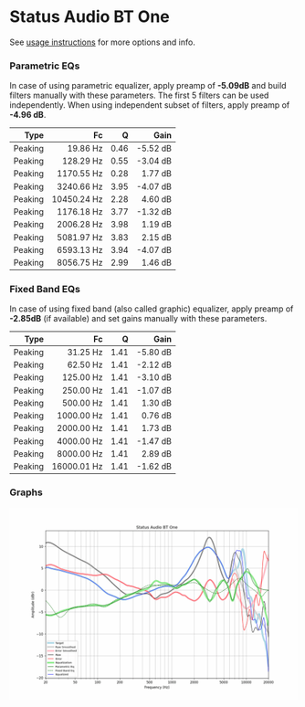 # Status Audio BT One
See [usage instructions](https://github.com/jaakkopasanen/AutoEq#usage) for more options and info.

### Parametric EQs
In case of using parametric equalizer, apply preamp of **-5.09dB** and build filters manually
with these parameters. The first 5 filters can be used independently.
When using independent subset of filters, apply preamp of **-4.96 dB**.

| Type    | Fc          |    Q | Gain     |
|--------:|------------:|-----:|---------:|
| Peaking | 19.86 Hz    | 0.46 | -5.52 dB |
| Peaking | 128.29 Hz   | 0.55 | -3.04 dB |
| Peaking | 1170.55 Hz  | 0.28 | 1.77 dB  |
| Peaking | 3240.66 Hz  | 3.95 | -4.07 dB |
| Peaking | 10450.24 Hz | 2.28 | 4.60 dB  |
| Peaking | 1176.18 Hz  | 3.77 | -1.32 dB |
| Peaking | 2006.28 Hz  | 3.98 | 1.19 dB  |
| Peaking | 5081.97 Hz  | 3.83 | 2.15 dB  |
| Peaking | 6593.13 Hz  | 3.94 | -4.07 dB |
| Peaking | 8056.75 Hz  | 2.99 | 1.46 dB  |

### Fixed Band EQs
In case of using fixed band (also called graphic) equalizer, apply preamp of **-2.85dB**
(if available) and set gains manually with these parameters.

| Type    | Fc          |    Q | Gain     |
|--------:|------------:|-----:|---------:|
| Peaking | 31.25 Hz    | 1.41 | -5.80 dB |
| Peaking | 62.50 Hz    | 1.41 | -2.12 dB |
| Peaking | 125.00 Hz   | 1.41 | -3.10 dB |
| Peaking | 250.00 Hz   | 1.41 | -1.07 dB |
| Peaking | 500.00 Hz   | 1.41 | 1.30 dB  |
| Peaking | 1000.00 Hz  | 1.41 | 0.76 dB  |
| Peaking | 2000.00 Hz  | 1.41 | 1.73 dB  |
| Peaking | 4000.00 Hz  | 1.41 | -1.47 dB |
| Peaking | 8000.00 Hz  | 1.41 | 2.89 dB  |
| Peaking | 16000.01 Hz | 1.41 | -1.62 dB |

### Graphs
![](./Status%20Audio%20BT%20One.png)